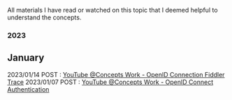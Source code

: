 All materials I have read or watched on this topic that I deemed helpful to understand the concepts.

### 2023

## January
 
2023/01/14 POST : [YouTube @Concepts Work - OpenID Connection Fiddler Trace](https://www.youtube.com/watch?v=SXe7PPEswrk)
2023/01/07 POST : [YouTube @Concepts Work - OpenID Connect Authentication](https://www.youtube.com/watch?v=OHJr8x0KlfI&t)
